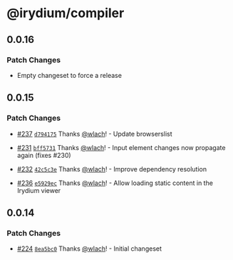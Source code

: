 # @irydium/compiler

## 0.0.16

### Patch Changes

- Empty changeset to force a release

## 0.0.15

### Patch Changes

- [#237](https://github.com/irydium/irydium/pull/237) [`d794175`](https://github.com/irydium/irydium/commit/d794175e17d2a17df31b5d5ff7e8a397972d58d7) Thanks [@wlach](https://github.com/wlach)! - Update browserslist

* [#231](https://github.com/irydium/irydium/pull/231) [`bff5731`](https://github.com/irydium/irydium/commit/bff5731914908a064e1a535ee91bb2018b8db495) Thanks [@wlach](https://github.com/wlach)! - Input element changes now propagate again (fixes #230)

- [#232](https://github.com/irydium/irydium/pull/232) [`42c5c3e`](https://github.com/irydium/irydium/commit/42c5c3e18ff1c39d1deeed4aa4a7cc91d96e6424) Thanks [@wlach](https://github.com/wlach)! - Improve dependency resolution

* [#236](https://github.com/irydium/irydium/pull/236) [`e5929ec`](https://github.com/irydium/irydium/commit/e5929ec9565a371f7d80b09c57f34832c1a9ba80) Thanks [@wlach](https://github.com/wlach)! - Allow loading static content in the Irydium viewer

## 0.0.14

### Patch Changes

- [#224](https://github.com/irydium/irydium/pull/224) [`8ea5bc0`](https://github.com/irydium/irydium/commit/8ea5bc0e29b8151aa5aad1514b400a347320d9a3) Thanks [@wlach](https://github.com/wlach)! - Initial changeset
